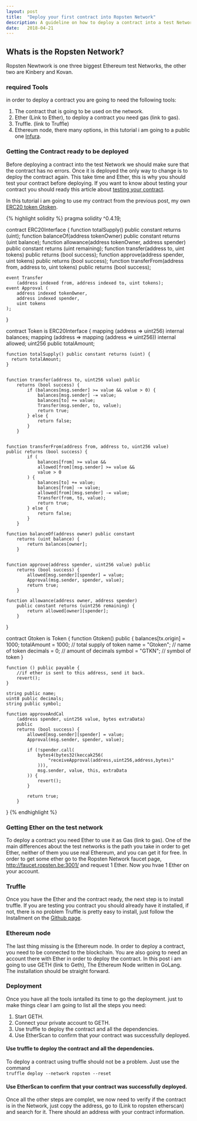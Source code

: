 ```yaml
---
layout: post
title:  "Deploy your first contract into Ropsten Network"
description: A guideline on how to deploy a contract into a test Network.
date:   2018-04-21
---
```

<!-- Intro -->
## Whats is the Ropsten Network?
Ropsten Newtwork is one three biggest Ethereum test Networks, the other two are Kinbery and Kovan.

<!-- Tools needed -->
### required Tools
in order to deploy a contract you are going to need the following tools:

1. The contract that is going to be used on the network.
2. Ether (Link to Ether), to deploy a contract you need gas (link to gas).
3. Truffle. (link to Truffle)
4. Ethereum node, there many options, in this tutorial i am going to a public one <a href="https://infura.io/" target="\_blank">Infura</a>.

<!-- Testing your contract -->
### Getting the Contract ready to be deployed
Before deploying a contract into the test Network we should make sure that the contract has no errors. Once it is deployed the only way to change is to deploy the contract again. This take time and Ether, this is why you should test your contract before deploying. If you want to know about testing your contract you should ready this article about <a href="http://www.gustavorssilva.com/blog/how-to-test-contracts/" target="\_blank">testing your contract</a>.

In this tutorial i am going to use my contract from the previous post, my own <a href="https://github.com/GustavoRSSilva/erc20-token" target="\_blank">ERC20 token Gtoken</a>.

<!-- Gtoken -->
{% highlight solidity %}
pragma solidity ^0.4.19;


contract ERC20Interface {
    function totalSupply() public constant returns (uint);
    function balanceOf(address tokenOwner) public constant
        returns (uint balance);
    function allowance(address tokenOwner, address spender)
        public constant returns (uint remaining);
    function transfer(address to, uint tokens) public
        returns (bool success);
    function approve(address spender, uint tokens) public
        returns (bool success);
    function transferFrom(address from, address to, uint tokens)
        public returns (bool success);

    event Transfer
        (address indexed from, address indexed to, uint tokens);
    event Approval (
        address indexed tokenOwner,
        address indexed spender,
        uint tokens
    );
}


contract Token is ERC20Interface {
    mapping (address => uint256) internal balances;
    mapping (address => mapping (address => uint256))
        internal allowed;
    uint256 public totalAmount;

    function totalSupply() public constant returns (uint) {
      return totalAmount;
    }


    function transfer(address to, uint256 value) public
        returns (bool success) {
            if (balances[msg.sender] >= value && value > 0) {
                balances[msg.sender] -= value;
                balances[to] += value;
                Transfer(msg.sender, to, value);
                return true;
            } else {
                return false;
            }
        }


    function transferFrom(address from, address to, uint256 value)
    public returns (bool success) {
            if (
                balances[from] >= value &&
                allowed[from][msg.sender] >= value &&
                value > 0
            ) {
                balances[to] += value;
                balances[from] -= value;
                allowed[from][msg.sender] -= value;
                Transfer(from, to, value);
                return true;
            } else {
                return false;
            }
        }

    function balanceOf(address owner) public constant
        returns (uint balance) {
            return balances[owner];
        }


    function approve(address spender, uint256 value) public
        returns (bool success) {
            allowed[msg.sender][spender] = value;
            Approval(msg.sender, spender, value);
            return true;
        }

    function allowance(address owner, address spender)
        public constant returns (uint256 remaining) {
            return allowed[owner][spender];
        }
}


contract Gtoken is Token {
    function Gtoken() public {
        balances[tx.origin] = 1000;
        totalAmount = 1000;             // total supply of token
        name = "Gtoken";               // name of token
        decimals = 0;                 // amount of decimals
        symbol = "GTKN";              // symbol of token
    }

    function () public payable {
        //if ether is sent to this address, send it back.
        revert();
    }

    string public name;
    uint8 public decimals;
    string public symbol;

    function approveAndCal
        (address spender, uint256 value, bytes extraData)
        public
        returns (bool success) {
            allowed[msg.sender][spender] = value;
            Approval(msg.sender, spender, value);

            if (!spender.call(
                bytes4(bytes32(keccak256(
                    "receiveApproval(address,uint256,address,bytes)"
                ))),
                msg.sender, value, this, extraData
            )) {
                revert();
            }

            return true;
        }
}
{% endhighlight %}

<!-- set the environment -->
### Getting Ether on the test network
To deploy a contract you need Ether to use it as Gas (link to gas). One of the main differences about the test networks is the path you take in order to get Ether, neither of them you use real Ethereum, and you can get it for free. In order to get some ether go to the Ropsten Network faucet page, <a href="http://faucet.ropsten.be:3001/" target="\_blank">http://faucet.ropsten.be:3001/</a> and request 1 Ether. Now you hvae 1 Ether on your account.

### Truffle
Once you have the Ether and the contract ready, the next step is to install truffle. If you are testing you contract you should already have it installed, if not, there is no problem Truffle is pretty easy to install, just follow the Installment on the <a href="https://github.com/trufflesuite/truffle" target="\_blank">Github page</a>.

### Ethereum node
The last thing missing is the Ethereum node. In order to deploy a contract, you need to be connected to the blockchain. You are also going to need an account there with Ether in order to deploy the contract. In this post i am going to use GETH (link to Geth), The Ethereum Node written in GoLang. The installation should be straight forward.

### Deployment
Once you have all the tools isntalled its time to go the deployment. just to make things clear I am going to list all the steps you need:

1. Start GETH.
2. Connect your private account to GETH.
3. Use truffle to deploy the contract and all the dependencies.
4. Use EtherScan to confirm that your contract was successfully deployed.

<!-- Start Geth -->
<!-- connect yout private account to Geth -->
<!-- Use truffle to deploy the contract and all the dependencies. -->
#### Use truffle to deploy the contract and all the dependencies.

To deploy a contract using truffle should not be a problem. Just use the command</br>
``` truffle deploy --network ropsten --reset ```

<!-- Image of the command and the result -->

<!-- Use EtherScan to confirm that your contract was successfully deployed. -->
#### Use EtherScan to confirm that your contract was successfully deployed.
Once all the other steps are complet, we now need to verify if the contract is in the Network, just copy the address, go to (Link to ropsten etherscan) and search for it. There should an address with your contract information.
